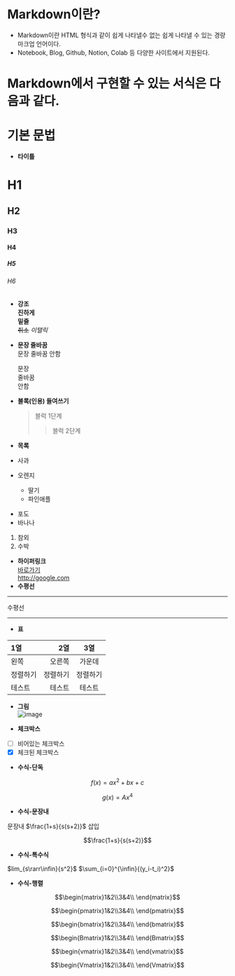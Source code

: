 # **Markdown**이란?  
* Markdown이란 HTML 형식과 같이 쉽게 나타낼수 없는 쉽게 나타낼 수 있는 경량 마크업 언어이다.  
* Notebook, Blog, Github, Notion, Colab 등 다양한 사이트에서 지원된다.

# Markdown에서 구현할 수 있는 서식은 다음과 같다.  
# **기본 문법**  
* **타이틀**
# H1
## H2
### H3
#### H4
##### H5
###### H6
* **강조**   
  **진하게**  
  __밑줄__  
  ~~취소~~
  _이탤릭_  
* **문장 줄바꿈**  
  문장
  줄바꿈
  안함

  문장  
  줄바꿈  
  안함  
* **불록(인용) 들여쓰기**
  > 블럭 1단계
  >> 블럭 2단계  
* **목록**  
* 사과
* 오렌지
  + 딸기
  + 파인애플
- 포도
- 바나나
1. 참외
2. 수박  
* **하이퍼링크**  
[바로가기](http://googlee.com)  
<http://google.com>  
* **수평선**  
***
수평선
___  
* **표**  

|1열|2열|3열|
|:-------|----:|:---:|
|왼쪽|오른쪽|가운데|
|정렬하기|정렬하기|정렬하기|
|테스트|테스트|테스트|

* **그림**  
![image](https://github.com/sj990710/Thesis_Review/assets/127752372/ba5ab020-bdfc-4034-9493-fdfafde6c85b)

* **체크박스**  

* [ ] 비어있는 체크박스  
* [x] 체크된 체크박스
* **수식-단독**  

$$f(x)=ax^2+bx+c$$

$$g(x)=Ax^4$$  

* **수식-문장내**

문장내 $\frac{1+s}{s(s+2)}$ 삽입

$$\frac{1+s}{s(s+2)}$$

* **수식-특수식**

$lim_{s\rarr\infin}{s^2}$
$\sum_{i=0}^{\infin}{(y_i-t_i)^2}$

* **수식-행렬**  

$$\begin{matrix}1&2\\3&4\\ \end{matrix}$$

$$\begin{pmatrix}1&2\\3&4\\ \end{pmatrix}$$

$$\begin{bmatrix}1&2\\3&4\\ \end{bmatrix}$$

$$\begin{Bmatrix}1&2\\3&4\\ \end{Bmatrix}$$

$$\begin{vmatrix}1&2\\3&4\\ \end{vmatrix}$$

$$\begin{Vmatrix}1&2\\3&4\\ \end{Vmatrix}$$




